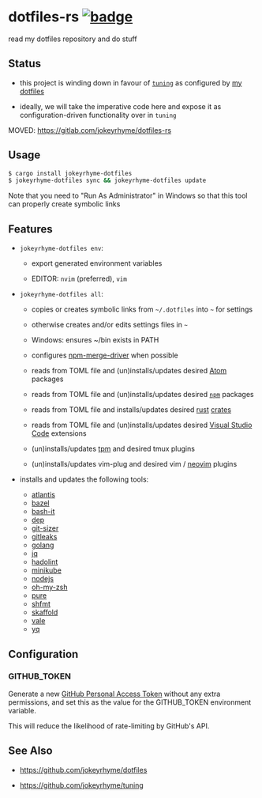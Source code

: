 # dotfiles-rs [![badge](https://action-badges.now.sh/jokeyrhyme/dotfiles-rs)](https://github.com/jokeyrhyme/dotfiles-rs/actions)

read my dotfiles repository and do stuff

## Status

- this project is winding down in favour of [`tuning`](https://github.com/jokeyrhyme/tuning) as configured by [my dotfiles](https://github.com/jokeyrhyme/dotfiles/tree/master/tuning)

- ideally, we will take the imperative code here and expose it as configuration-driven functionality over in `tuning`

MOVED: https://gitlab.com/jokeyrhyme/dotfiles-rs

## Usage

```sh
$ cargo install jokeyrhyme-dotfiles
$ jokeyrhyme-dotfiles sync && jokeyrhyme-dotfiles update
```

Note that you need to "Run As Administrator" in Windows so that this tool can properly create symbolic links

## Features

- `jokeyrhyme-dotfiles env`:

  - export generated environment variables

  - EDITOR: `nvim` (preferred), `vim`

- `jokeyrhyme-dotfiles all`:

  - copies or creates symbolic links from `~/.dotfiles` into `~` for settings

  - otherwise creates and/or edits settings files in `~`

  - Windows: ensures ~/bin exists in PATH

  - configures [npm-merge-driver](https://www.npmjs.com/package/npm-merge-driver) when possible

  - reads from TOML file and (un)installs/updates desired [Atom](https://atom.io/) packages

  - reads from TOML file and (un)installs/updates desired [`npm`](https://www.npmjs.com/) packages

  - reads from TOML file and installs/updates desired [rust](https://www.rust-lang.org/) [crates](https://crates.io/)

  - reads from TOML file and (un)installs/updates desired [Visual Studio Code](https://code.visualstudio.com) extensions

  - (un)installs/updates [tpm](https://github.com/tmux-plugins/tpm) and desired tmux plugins

  - (un)installs/updates vim-plug and desired vim / [neovim](https://github.com/neovim/neovim) plugins

- installs and updates the following tools:

  - [atlantis](https://github.com/runatlantis/atlantis)
  - [bazel](https://github.com/bazelbuild/bazel)
  - [bash-it](https://github.com/Bash-it/bash-it)
  - [dep](https://github.com/golang/dep)
  - [git-sizer](https://github.com/github/git-sizer)
  - [gitleaks](https://github.com/zricethezav/gitleaks)
  - [golang](https://golang.org/)
  - [jq](https://github.com/stedolan/jq)
  - [hadolint](https://github.com/hadolint/hadolint)
  - [minikube](https://github.com/kubernetes/minikube)
  - [nodejs](https://nodejs.org)
  - [oh-my-zsh](https://github.com/robbyrussell/oh-my-zsh)
  - [pure](https://github.com/sindresorhus/pure)
  - [shfmt](https://github.com/mvdan/sh)
  - [skaffold](https://github.com/GoogleCloudPlatform/skaffold)
  - [vale](https://github.com/errata-ai/vale)
  - [yq](https://github.com/mikefarah/yq)

## Configuration

### GITHUB_TOKEN

Generate a new [GitHub Personal Access Token](https://github.com/settings/tokens) without any extra permissions,
and set this as the value for the GITHUB_TOKEN environment variable.

This will reduce the likelihood of rate-limiting by GitHub's API.

## See Also

- https://github.com/jokeyrhyme/dotfiles

- https://github.com/jokeyrhyme/tuning
